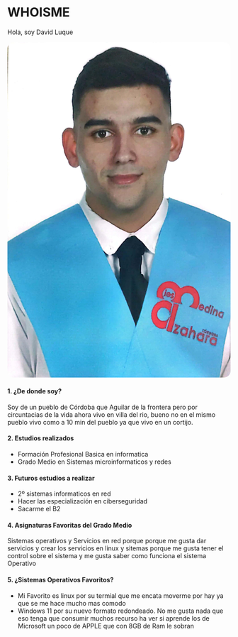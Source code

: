 # WHOISME

Hola, soy David Luque 


<div style="text-align: center;">
  <img src="https://github.com/DavidLuque04/David_luque/blob/main/Imagen%20de%20WhatsApp%202024-07-15%20a%20las%2018.59.45_993aaaa1.jpg" alt="Descripción de la imagen" style="border-radius: 15px;">
</div>

#### 1. ¿De donde soy?

Soy de un pueblo de Córdoba que Aguilar de la frontera pero por circuntacias de la vida ahora vivo en villa del rio, bueno no en el mismo pueblo vivo como a 10 min del pueblo ya que vivo en un cortijo. 

#### 2. Estudios realizados 

  * Formación Profesional Basica en informatica
  * Grado Medio en Sistemas microinformaticos y redes

#### 3. Futuros estudios a realizar 
  * 2º sistemas informaticos en red
  * Hacer las especialización en ciberseguridad
  * Sacarme el B2 

#### 4. Asignaturas Favoritas del Grado Medio 
 
Sistemas operativos y Servicios en red porque porque me gusta dar servicios y crear los servicios en linux y sitemas porque me gusta tener el control sobre el sistema y me gusta saber como funciona el sistema Operativo 

#### 5. ¿Sistemas Operativos Favoritos?
  * Mi Favorito es linux por su termial que me encata moverme por hay ya que se me hace mucho mas comodo
  * Windows 11 por su nuevo formato redondeado. No me gusta nada que eso tenga que consumir muchos recurso ha ver si aprende los de Microsoft un poco de APPLE que con 8GB de Ram le sobran




 

 
